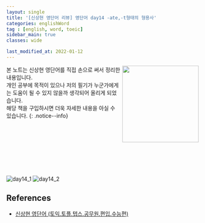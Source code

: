 ```yaml
---
layout: single
title: '[신상현 영단어 리뷰] 영단어 day14 -ate,-t형태의 형용사'
categories: englishWord
tag : [english, word, toeic]
sidebar_main: true
classes: wide

last_modified_at: 2022-01-12
---
```


<img align='right' width='200' height='200' src='https://user-images.githubusercontent.com/78655692/147879046-4dab21c1-fed0-4bfb-b022-9874d3a945f8.png
'>
본 노트는 신상현 영단어를 직접 손으로 써서 정리한 내용입니다. <br>개인 공부에 목적이 있으나 저의 필기가 누군가에게는 도움이 될 수 있지 않을까 생각되어 올리게 되었습니다.<br> 해당 책을 구입하시면 더욱 자세한 내용을 아실 수 있습니다.
{: .notice--info}

<br>
<br>
<br>
<br>
<br>
<br>
<br>


![day14_1](https://ingu627.github.io/images/english/day14_1.jpg)
![day14_2](https://ingu627.github.io/images/english/day14_2.jpg)

## References 

- [신상현 영단어 (토익.토플.텝스.공무원.편입.수능편)](https://www.aladin.co.kr/shop/wproduct.aspx?ItemId=126278788)